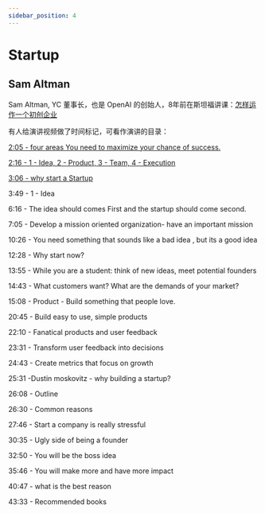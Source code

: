 ```yaml
---
sidebar_position: 4
---
```


# Startup

## Sam Altman

Sam Altman, YC 董事长，也是 OpenAI 的创始人，8年前在斯坦福讲课：[怎样运作一个初创企业](https://www.youtube.com/watch?v=CBYhVcO4WgI)

有人给演讲视频做了时间标记，可看作演讲的目录：

[2:05 - four areas You need to maximize your chance of success.](https://www.youtube.com/watch?v=CBYhVcO4WgI&t=125s)

[2:16 - 1 - Idea, 2 - Product, 3 - Team, 4 - Execution](https://www.youtube.com/watch?v=CBYhVcO4WgI&t=136s)

[3:06  - why start a Startup](https://www.youtube.com/watch?v=CBYhVcO4WgI&t=186s)

3:49 - 1 - Idea

6:16 - The idea should comes First and the startup should come second.

7:05  - Develop a mission oriented organization- have an important mission

10:26 - You need something that sounds like a bad idea , but its a good idea

12:28  - Why start now?

13:55 - While you are a student: think of new ideas, meet potential founders

14:43 - What customers want? What are the demands of your market?

15:08 - Product - Build something that people love.

20:45  - Build easy to use, simple products

22:10 - Fanatical products and user feedback

23:31 - Transform user feedback into decisions

24:43 - Create metrics that focus on growth

25:31 -Dustin moskovitz -  why building a startup?

26:08 - Outline

26:30 - Common reasons 

27:46 - Start a company is really stressful

30:35 - Ugly side of being a founder

32:50 - You will be the boss idea

35:46 - You will make more and have more impact

40:47 - what is the best reason

43:33 - Recommended books

